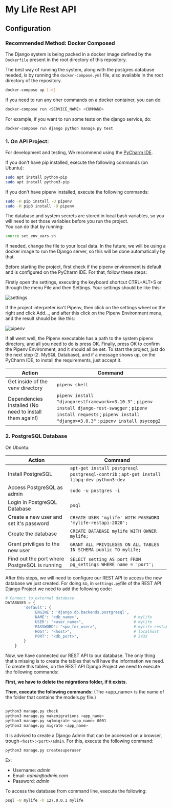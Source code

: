 # My Life Rest API

## Configuration

### Recommended Method: Docker Composed

The Django system is being packed in a docker image defined by the `Dockerfile` present in the root directory of this repository.

The best way of running the system, along with the postgres database needed, is by running the `docker-compose.yml` file, also available in the root directory of the repository.

```bash
docker-compose up [-d]
```

If you need to run any oher commands on a docker container, you can do:
```bash
docker-compose run <SERVICE_NAME> <COMMAND>
```
For example, if you want to run some tests on the django service, do:
```
docker-compose run django python manage.py test
```

### 1. On API Project:

For development and testing, We recommend using the [PyCharm IDE](https://www.jetbrains.com/pycharm/).

If you don't have pip installed, execute the following commands (on Ubuntu):

```bash
sudo apt install python-pip
sudo apt install python3-pip
```

If you don't have pipenv installed, execute the following commands:

```bash
sudo -H pip install -U pipenv
sudo -H pip3 install -U pipenv
```

The database and system secrets are stored in local bash variables, so you will need to set those variables before you run the project.  
You can do that by running:
```bash
source set_env_vars.sh
```
If needed, change the file to your local data.
In the future, we will be using a docker image to run the Django server, so this will be done automatically by that.

Before starting the project, first check if the pipenv environment is default and is configured on the PyCharm IDE. For that, follow these steps:

Firstly open the settings, executing the keyboard shortcut CTRL+ALT+S or through the menu File and then Settings. Your settings should be like this:

![settings](https://i.imgur.com/DF3OZkp.png)

If the project interpreter isn't Pipenv, then click on the settings wheel on the right and click Add..., and after this click on the Pipenv Environment menu, and the result should be like this:

![pipenv](https://i.imgur.com/5Z75ohQ.png)

If all went well, the Pipenv executable has a path to the system pipenv directory, and all you need to do is press OK. Finally, press OK to confirm the Pipenv Environment, and it should all be set.
To start the project, just do the next step (2. MySQL Database), and if a message shows up, on the PyCharm IDE, to install the requirements, just accept it.

| Action                                                  | Command                                                                                                                                                                          |
| ------------------------------------------------------- | -------------------------------------------------------------------------------------------------------------------------------------------------------------------------------- |
| Get inside of the venv directory                        | `pipenv shell`                                                                                                                                                                   |
| Dependencies Installed (No need to install them again!) | `pipenv install "djangorestframework>=3.10.3"` ; `pipenv install django-rest-swagger` ; `pipenv install requests` ; `pipenv install "django>=3.0.3"` ; `pipenv install psycopg2` |

### 2. PostgreSQL Database

On Ubuntu:

| Action                                      | Command                                                                                    |
| ------------------------------------------- | ------------------------------------------------------------------------------------------ |
| Install PostgreSQL                               | `apt-get install postgresql postgresql-contrib` ; `apt-get install libpq-dev python3-dev` |
| Access PostgreSQL as admin                       | `sudo -u postgres -i`                                                                      |
| Login in PostgreSQL Database                  | `psql`                                                                                     |
| Create a new user and set it's password     | `CREATE USER 'mylife' WITH PASSWORD 'mylife-restapi-2020';`                                |
| Create the database                         | `CREATE DATABASE mylife WITH OWNER mylife;`                                                |
| Grant priviliges to the new user            | `GRANT ALL PRIVILEGES ON ALL TABLES IN SCHEMA public TO mylife;`                           |
| Find out the port where PostgreSQL is running | `SELECT setting AS port FROM pg_settings WHERE name = 'port';`                             |

After this steps, we will need to configure our REST API to access the new database we just created. For doing so, in `settings.py`file of the REST API Django Project we need to add the following code:

```python
# Connect to external database
DATABASES = {
        'default': {
            'ENGINE': 'django.db.backends.postgresql',
            'NAME': '<db_name>',                        # mylife
            'USER': "<user_name>",                      # mylife
            'PASSWORD': "<pw_for_user>",                # mylife-restapi-2020
            'HOST': "<host>",                           # localhost
            'PORT': "<db_port>",                        # 5432
        }
    }
```

Now, we have connected our REST API to our database. The only thing that's missing is to create the tables that will have the information we need. To create this tables, on the REST API Django Project we need to execute the following commands:

**First, we have to delete the migrations folder, if it exists.**

**Then, execute the following commands:** (The <app_name> is the name of the folder that contains the models.py file.)

```bash

python3 manage.py check
python3 manage.py makemigrations <app_name>
python3 manage.py sqlmigrate <app_name> 0001
python3 manage.py migrate <app_name>
```

It is advised to create a Django Admin that can be accessed on a browser, trough `<host>:<port>/admin`.
For this, execute the following command:

```bash
python3 manage.py createsuperuser
```

Ex:

- Username: _admin_
- Email: _admin@admin.com_
- Password: _admin_

To access the database from command line, execute the following:
```bash
psql -U mylife -h 127.0.0.1 mylife
```

<!--We are almost ready to deploy this REST API, we are only missing a minor detail. We should configure in which port this API will be accessible.
To do this, in `manage.py` we need to add the following lines:

```python
from django.core.management.commands.runserver import Command as runserver
runserver.default_port = "<port>"   #9000
```-->
